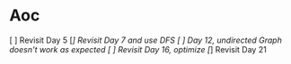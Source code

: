 # Aoc

[ ] Revisit Day 5
[*] Revisit Day 7 and use DFS
[ ] Day 12, undirected Graph doesn't work as expected
[ ] Revisit Day 16, optimize
[*] Revisit Day 21
